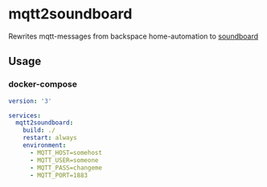 # mqtt2soundboard

Rewrites mqtt-messages from backspace home-automation to [soundboard](https://github.com/b4ckspace/soundboard)

## Usage
### docker-compose
```yaml
version: '3'

services:
  mqtt2soundboard:
    build: ./
    restart: always
    environment:
      - MQTT_HOST=somehost
      - MQTT_USER=someone
      - MQTT_PASS=changeme
      - MQTT_PORT=1883
```
